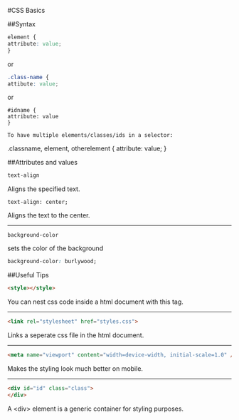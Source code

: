 #CSS Basics

##Syntax
``` css
element {
attribute: value;
}
```
or
``` css
.class-name {
attibute: value;
```
or
```
#idname {
attribute: value
}

To have multiple elements/classes/ids in a selector:
```
.classname, element, otherelement {
attribute: value;
}


##Attributes and values
``` css
text-align
```
Aligns the specified text.
```
text-align: center;
```
Aligns the text to the center.

-----
```
background-color
```
sets the color of the background
``` css
background-color: burlywood;
```


##Useful Tips
``` html
<style></style>
```
You can nest css code inside a html document with this tag.

-----
``` html
<link rel="stylesheet" href="styles.css">
```
Links a seperate css file in the html document.

------
``` html
<meta name="viewport" content="width=device-width, initial-scale=1.0" />
```
Makes the styling look much better  on mobile.

-----
``` html
<div id="id" class="class">
</div>
```
A \<div> element is a generic container for styling purposes.
